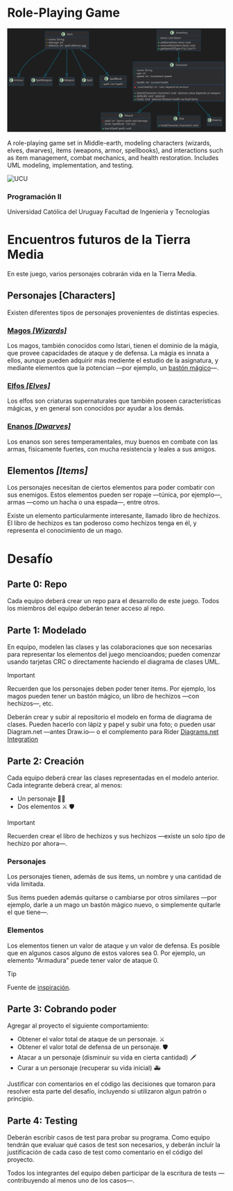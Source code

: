 # Role-Playing Game

<img src="docs/inheritance.svg" />

A role-playing game set in Middle-earth, modeling characters (wizards, elves, dwarves), items (weapons, armor, spellbooks), and interactions such as item management, combat mechanics, and health restoration. Includes UML modeling, implementation, and testing.

<img alt="UCU" src="https://www.ucu.edu.uy/plantillas/images/logo_ucu.svg"
width="150"/>

### Programación II

Universidad Católica del Uruguay Facultad de Ingeniería y Tecnologías

# Encuentros futuros de la Tierra Media

En este juego, varios personajes cobrarán vida en la Tierra Media.

## Personajes [Characters]

Existen diferentes tipos de personajes provenientes de distintas especies.

### [Magos _[Wizards]_](https://lotr.fandom.com/wiki/Wizards)

Los magos, también conocidos como Istari, tienen el dominio de la mágia, que
provee capacidades de ataque y de defensa. La mágia es innata a ellos, aunque
pueden adquirir más mediente el estudio de la asignatura, y mediante elementos
que la potencian —por ejemplo, un [bastón
mágico](https://ringsdb.com/bundles/cards/142008.png)—.

### [Elfos _[Elves]_](https://lotr.fandom.com/wiki/Elves)

Los elfos son criaturas supernaturales que también poseen características
mágicas, y en general son conocidos por ayudar a los demás.

### [Enanos _[Dwarves]_](https://lotr.fandom.com/wiki/Dwarves)

Los enanos son seres temperamentales, muy buenos en combate con las armas,
físicamente fuertes, con mucha resistencia y leales a sus amigos.

## Elementos _[Items]_

Los personajes necesitan de ciertos elementos para poder combatir con sus
enemigos. Estos elementos pueden ser ropaje —túnica, por ejemplo—, armas —como
un hacha o una espada—, entre otros.

Existe un elemento particularmente interesante, llamado libro de hechizos. El
libro de hechizos es tan poderoso como hechizos tenga en él, y representa el
conocimiento de un mago.

# Desafío

## Parte 0: Repo

Cada equipo deberá crear un repo para el desarrollo de este juego. Todos los
miembros del equipo deberán tener acceso al repo.

## Parte 1: Modelado

En equipo, modelen las clases y las colaboraciones que son necesarias para
representar los elementos del juego mencioandos; pueden comenzar usando tarjetas
CRC o directamente haciendo el diagrama de clases UML.

> [!IMPORTANT]
> Recuerden que los personajes deben poder tener items. Por ejemplo, los magos
> pueden tener un bastón mágico, un libro de hechizos —con hechizos—, etc.

Deberán crear y subir al repositorio el modelo en forma de diagrama de clases.
Pueden hacerlo con lápiz y papel y subir una foto; o pueden usar Diagram.net
—antes Draw.io— o el complemento para Rider [Diagrams.​net
Integration](https://plugins.jetbrains.com/plugin/15635-diagrams-net-integration)

## Parte 2: Creación

Cada equipo deberá crear las clases representadas en el modelo anterior. Cada
integrante deberá crear, al menos:

- Un personaje  🧙‍♂️
- Dos elementos ⚔️ 🛡

> [!IMPORTANT]
> Recuerden crear el libro de hechizos y sus hechizos —existe un solo _tipo_ de
> hechizo por ahora—.

### Personajes

Los personajes tienen, además de sus items, un nombre y una cantidad de vida
limitada.

Sus items pueden además quitarse o cambiarse por otros similares —por ejemplo,
darle a un mago un bastón mágico nuevo, o simplemente quitarle el que tiene—.

### Elementos

Los elementos tienen un valor de ataque y un valor de defensa. Es posible que en
algunos casos alguno de estos valores sea 0. Por ejemplo, un elemento "Armadura"
puede tener valor de ataque 0.

> [!TIP]
> Fuente de [inspiración](https://ringsdb.com/find?q=t%3Aattachment).

## Parte 3: Cobrando poder

Agregar al proyecto el siguiente comportamiento:

- Obtener el valor total de ataque de un personaje. ⚔️
- Obtener el valor total de defensa de un personaje. 🛡
- Atacar a un personaje (disminuir su vida en cierta cantidad) 🗡
- Curar a un personaje (recuperar su vida inicial) 🚑

Justificar con comentarios en el código las decisiones que tomaron para resolver
esta parte del desafío, incluyendo si utilizaron algun patrón o principio.

## Parte 4: Testing

Deberán escribir casos de test para probar su programa. Como equipo tendrán que
evaluar qué casos de test son necesarios, y deberán incluír la justificación de
cada caso de test como comentario en el código del proyecto.

Todos los integrantes del equipo deben participar de la escritura de tests
—contribuyendo al menos uno de los casos—.
